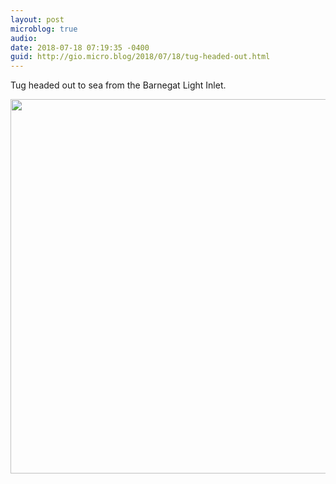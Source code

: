 ```yaml
---
layout: post
microblog: true
audio: 
date: 2018-07-18 07:19:35 -0400
guid: http://gio.micro.blog/2018/07/18/tug-headed-out.html
---
```

Tug headed out to sea from the Barnegat Light Inlet.

<img src="http://microblog.stevegio.net/uploads/2018/8a1f939711.jpg" width="600" height="599" />
